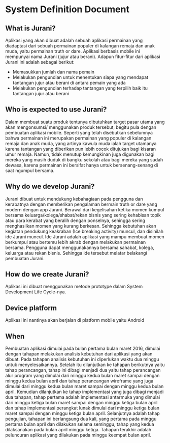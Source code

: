 # System Definition Document

## What is Jurani?
Aplikasi yang akan dibuat adalah sebuah aplikasi permainan yang diadaptasi dari sebuah permainan populer di kalangan remaja dan anak muda, yaitu permainan truth or dare. Aplikasi berbasis mobile ini mempunyai nama Jurani (jujur atau berani). Adapun fitur-fitur dari aplikasi Jurani ini adalah sebagai berikut:
+ Memasukkan jumlah dan nama pemain
+ Melakukan pengundian untuk menentukan siapa yang mendapat tantangan jujur atau berani di antara pemain yang ada
+ Melakukan pengundian terhadap tantangan yang terpilih baik itu tantangan jujur atau berani

## Who is expected to use Jurani?
Dalam membuat suatu produk tentunya dibutuhkan target pasar utama yang akan mengonsumsi/ menggunakan produk tersebut, begitu pula dengan pembuatan aplikasi mobile. Seperti yang telah disebutkan sebelumnya bahwa permainan ini merupakan permainan yang populer di kalangan remaja dan anak muda, yang artinya kawula muda ialah target utamanya karena tantangan yang diberikan pun lebih cocok ditujukan bagi kisaran umur remaja. Namun, tidak menutup kemungkinan juga digunakan bagi mereka yang masih duduk di bangku sekolah atau bagi mereka yang sudah dewasa, karena permainan ini bersifat hanya untuk bersenang-senang di saat ngumpul bersama.

## Why do we develop Jurani?
Jurani dibuat untuk mendukung kebahagiaan pada pengguna dan kerabatnya dengan memberikan pengalaman bermain truth or dare yang modern dengan app Jurani.
Berawal dari kegelisahan ketika momen kumpul bersama keluarga/kolega/shabat/rekan bisnis yang sering kehabisan topik atau para kerabat yang beralih dengan ponselnya, sehingga sering menghasilkan momen yang kurang berkesan. Sehingga kebutuhan akan kegiatan pendukung keakraban (Ice breaking activity) muncul, dan disinilah ide Jurani muncul. Ide Jurani adalah aplikasi yang mampu membuat momen berkumpul atau bertemu lebih akrab dengan melakukan permainan bersama. Pengguna dapat menggunakannya bersama sahabat, kolega, keluarga atau rekan bisnis. Sehingga ide tersebut melatar belakangi pembuatan Jurani.

## How do we create Jurani?
Aplikasi ini dibuat menggunakan metode prototype dalam System Development Life Cycle-nya.



## Device platform
Aplikasi ini nantinya akan berjalan di platform mobile yaitu Android


## When 
Pembuatan aplikasi dimulai pada bulan pertama bulan maret 2016, dimulai dengan tahapan melakukan analisis kebutuhan dari aplikasi yang akan dibuat. Pada tahapan analisis kebutuhan ini diperlukan waktu dua minggu untuk menyelesaikannya. Setelah itu dilanjutkan ke tahapan berikutnya yaitu tahap perancangan, tahap ini dibagi menjadi dua yaitu tahap perancangan alur program yang dimulai dari minggu kedua bulan maret sampai dengan minggu kedua bulan april dan tahap perancangan wireframe yang juga dimulai dari minggu kedua bulan maret sampai dengan minggu kedua bulan april. Kemudian dilanjutkan ke tahap implementasi yang juga dibagi menjadi dua tahapan, tahap pertama adalah implementasi antarmuka yang dimulai dari minggu ketiga bulan maret sampai dengan minggu ketiga bulan april dan tahap implementasi perangkat lunak dimulai  dari minggu ketiga bulan maret sampai dengan minggu ketiga bulan april. Selanjutnya adalah tahap pengujian, tahapan ini berlangsung dua kali, yang pertama pada minggu pertama bulan april dan dilakukan selama seminggu, tahap yang kedua dilaksanakan pada bulan april minggu ketiga. Tahapan terakhir adalah peluncuran aplikasi yang dilakukan pada minggu keempat bulan april.

